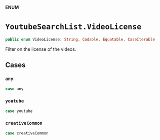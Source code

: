 **ENUM**

# `YoutubeSearchList.VideoLicense`

```swift
public enum VideoLicense: String, Codable, Equatable, CaseIterable
```

Filter on the license of the videos.

## Cases
### `any`

```swift
case any
```

### `youtube`

```swift
case youtube
```

### `creativeCommon`

```swift
case creativeCommon
```
